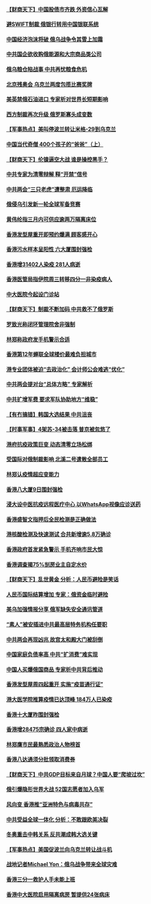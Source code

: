 #### [【财商天下】中国股债市齐跌 外资信心瓦解](../pages/nsc415/n13641873.md?t=03131006) 
#### [避SWIFT制裁 俄银行转用中国银联系统](../pages/nsc415/n13641855.md?t=03131006) 
#### [中国经济泡沫将破 俄乌战争令其雪上加霜](../pages/nsc415/n13641781.md?t=03131006) 
#### [中共国企欲收购俄能源和大宗商品类公司](../pages/nsc415/n13641699.md?t=03131006) 
#### [俄乌粮仓陷战事 中共再忧粮食危机](../pages/nsc415/n13641640.md?t=03131006) 
#### [北京残奥会 乌克兰两度包揽比赛奖牌](../pages/nsc415/n13641596.md?t=03131006) 
#### [美英禁俄石油进口 专家析对世界长短期影响](../pages/nsc415/n13641574.md?t=03131006) 
#### [西方制裁再次升级 俄罗斯寡头成变数](../pages/nsc415/n13641455.md?t=03131006) 
#### [【军事热点】美叫停波兰转让米格-29到乌克兰](../pages/nsc415/n13640407.md?t=03131006) 
#### [中国当代奇僧 400个孩子的“爸爸”（上）](../pages/nsc415/n13639845.md?t=03131006) 
#### [【财商天下】伦镍逼空大战 谁是操控黑手？](../pages/nsc415/n13640138.md?t=03131006) 
#### [中共专家为清零辩解 释“开禁”信号](../pages/nsc415/n13639729.md?t=03131006) 
#### [中共两会“三只老虎”遭整肃 厄运降临](../pages/nsc415/n13639544.md?t=03131006) 
#### [俄侵乌引发新一轮全球军备竞赛](../pages/nsc415/n13639231.md?t=03131006) 
#### [黄伟纶指三月内可供应逾两万隔离床位](../pages/nsc415/n13637892.md?t=03131006) 
#### [香港发型屋重开即预约爆满 顾客感开心](../pages/nsc415/n13637872.md?t=03131006) 
#### [香港污水样本呈阳性 六大厦围封强检](../pages/nsc415/n13637863.md?t=03131006) 
#### [香港增31402人染疫 281人病逝](../pages/nsc415/n13637832.md?t=03131006) 
#### [香港医管局指伊院周三转移四分一非染疫病人](../pages/nsc415/n13637805.md?t=03131006) 
#### [中大医院今起设门诊站](../pages/nsc415/n13637786.md?t=03131006) 
#### [【财商天下】制裁不断加码 中共救不了俄罗斯](../pages/nsc415/n13637209.md?t=03131006) 
#### [罗致光称闭环管理院舍非强制](../pages/nsc415/n13637758.md?t=03131006) 
#### [林郑称政府发手机警示合适](../pages/nsc415/n13637715.md?t=03131006) 
#### [香港第12年蝉联全球楼价最难负担城市](../pages/nsc415/n13637195.md?t=03131006) 
#### [港专业团体被迫“去政治化” 会计师公会难逃“优化”](../pages/nsc415/n13637271.md?t=03131006) 
#### [中共两会提对台“总体方略” 专家解析](../pages/nsc415/n13637095.md?t=03131006) 
#### [中共扩增军费 要求军队协助地方“维稳”](../pages/nsc415/n13637020.md?t=03131006) 
#### [【有冇搞错】韩国大选结果 中共沮丧](../pages/nsc415/n13634855.md?t=03131006) 
#### [【时事军事】4架苏-34被击落 普京被忽悠了](../pages/nsc415/n13634344.md?t=03131006) 
#### [港府抗疫政策巨变 动态清零立场松绑](../pages/nsc415/n13635169.md?t=03131006) 
#### [受国际对俄制裁影响 北溪二号遣散全部员工](../pages/nsc415/n13634956.md?t=03131006) 
#### [林郑认疫情超应变能力](../pages/nsc415/n13634967.md?t=03131006) 
#### [香港八大厦9日围封强检](../pages/nsc415/n13634936.md?t=03131006) 
#### [浸大设中医抗疫远程医疗中心 以WhatsApp视像应诊送药](../pages/nsc415/n13634934.md?t=03131006) 
#### [香港盛智文指押后全民检测是正确做法](../pages/nsc415/n13634919.md?t=03131006) 
#### [港核酸检测及快速测试 合共新增逾5.8万确诊](../pages/nsc415/n13634918.md?t=03131006) 
#### [香港政府首发紧急警示 手机齐响市民大惊](../pages/nsc415/n13634909.md?t=03131006) 
#### [香港调查揭75%㓥房业主自定水价](../pages/nsc415/n13634886.md?t=03131006) 
#### [【财商天下】乱世黄金 分析：人民币避险是笑话](../pages/nsc415/n13634317.md?t=03131006) 
#### [人民币国际结算增加 专家：俄资金临时避险](../pages/nsc415/n13634676.md?t=03131006) 
#### [美乌加强情报分享 俄军缺失安全通讯管道](../pages/nsc415/n13634623.md?t=03131006) 
#### [“素人”被安插进中共最高层特务机构任要职](../pages/nsc415/n13634243.md?t=03131006) 
#### [中共两会再现凶兆 故宫太和殿大门被刮倒](../pages/nsc415/n13634177.md?t=03131006) 
#### [中国家庭负债率高 中共“扩消费”难实现](../pages/nsc415/n13634124.md?t=03131006) 
#### [中国人买爆俄国商品 专家析中共背后推动](../pages/nsc415/n13634066.md?t=03131006) 
#### [香港发型屋周四起重开 实施“疫苗通行证”](../pages/nsc415/n13631901.md?t=03131006) 
#### [港大医学院推算疫情已达顶峰 184万人已染疫](../pages/nsc415/n13631858.md?t=03131006) 
#### [香港十大厦昨围封强检](../pages/nsc415/n13631816.md?t=03131006) 
#### [香港增28475宗确诊 四人家中病逝](../pages/nsc415/n13631774.md?t=03131006) 
#### [林郑膺市民最熟悉政治人物榜首](../pages/nsc415/n13631732.md?t=03131006) 
#### [香港八达通须分批领取消费券](../pages/nsc415/n13631699.md?t=03131006) 
#### [【财商天下】中共GDP目标来自月球？中国人要“爬坡过坎”](../pages/nsc415/n13631356.md?t=03131006) 
#### [俄引爆隐形世界大战 52国志愿者加入乌军](../pages/nsc415/n13628893.md?t=03131006) 
#### [风向变 香港推“亚洲特色与病毒共存”](../pages/nsc415/n13628817.md?t=03131006) 
#### [中共受益全球一体化 分析：不敢跟欧美决裂](../pages/nsc415/n13631006.md?t=03131006) 
#### [冬奥重击中韩关系 反共潮成韩大选关键](../pages/nsc415/n13630921.md?t=03131006) 
#### [【军事热点】美国促波兰向乌克兰转让战斗机](../pages/nsc415/n13629157.md?t=03131006) 
#### [战地记者Michael Yon：俄乌战争带来全球灾难](../pages/nsc415/n13629649.md?t=03131006) 
#### [香港三分一救护人手未能上班](../pages/nsc415/n13629630.md?t=03131006) 
#### [香港中大医院启用隔离病房 暂提供24张病床](../pages/nsc415/n13629616.md?t=03131006) 

